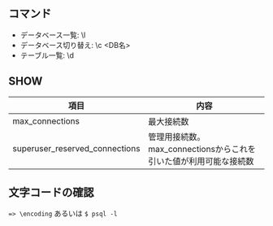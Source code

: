## コマンド

* データベース一覧: \l
* データベース切り替え: \c <DB名>
* テーブル一覧: \d

## SHOW

|項目|内容|
|--|--|
|max_connections|最大接続数|
|superuser_reserved_connections|管理用接続数。max_connectionsからこれを引いた値が利用可能な接続数|


## 文字コードの確認

`=> \encoding`
あるいは
`$ psql -l`
